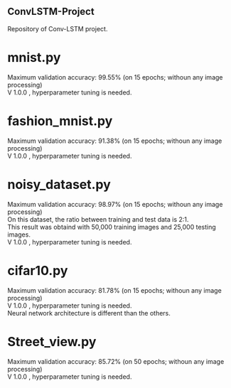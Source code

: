 ## ConvLSTM-Project
Repository of Conv-LSTM project.

# mnist.py
Maximum validation accuracy: 99.55% (on 15 epochs; withoun any image processing)<br>
V 1.0.0 , hyperparameter tuning is needed.

# fashion_mnist.py
Maximum validation accuracy: 91.38% (on 15 epochs; withoun any image processing)<br>
V 1.0.0 , hyperparameter tuning is needed.

# noisy_dataset.py
Maximum validation accuracy: 98.97% (on 15 epochs; withoun any image processing)<br>
On this dataset, the ratio between training and test data is 2:1.<br>
This result was obtaind with 50,000 training images and 25,000 testing images. <br>
V 1.0.0 , hyperparameter tuning is needed.

# cifar10.py
Maximum validation accuracy: 81.78% (on 15 epochs; withoun any image processing) <br>
V 1.0.0 , hyperparameter tuning is needed.<br>
Neural network architecture is different than the others.

# Street_view.py
Maximum validation accuracy: 85.72% (on 50 epochs; withoun any image processing)<br>
V 1.0.0 , hyperparameter tuning is needed.
